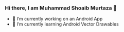 ### Hi there, I am Muhammad Shoaib Murtaza 👋

<!--
**mshoaib-murtaza/mshoaib-murtaza** is a ✨ _special_ ✨ repository because its `README.md` (this file) appears on your GitHub profile.

Here are some ideas to get you started:

- 🔭 I’m currently working on Android Vector Drawables
- 🌱 I’m currently learning Android Vector Drawables
- 👯 I’m looking to collaborate on ...
- 🤔 I’m looking for help with ...
- 💬 Ask me about ...
- 📫 How to reach me: ...
- 😄 Pronouns: ...
- ⚡ Fun fact: ...
-->

- 🔭 I’m currently working on an Android App
- 🌱 I’m currently learning Android Vector Drawables
